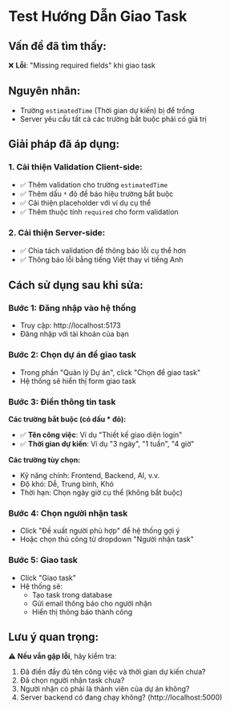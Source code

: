 # Test Hướng Dẫn Giao Task

## Vấn đề đã tìm thấy:
❌ **Lỗi**: "Missing required fields" khi giao task

## Nguyên nhân:
- Trường `estimatedTime` (Thời gian dự kiến) bị để trống
- Server yêu cầu tất cả các trường bắt buộc phải có giá trị

## Giải pháp đã áp dụng:

### 1. **Cải thiện Validation Client-side:**
- ✅ Thêm validation cho trường `estimatedTime` 
- ✅ Thêm dấu `*` đỏ để báo hiệu trường bắt buộc
- ✅ Cải thiện placeholder với ví dụ cụ thể
- ✅ Thêm thuộc tính `required` cho form validation

### 2. **Cải thiện Server-side:**
- ✅ Chia tách validation để thông báo lỗi cụ thể hơn
- ✅ Thông báo lỗi bằng tiếng Việt thay vì tiếng Anh

## Cách sử dụng sau khi sửa:

### Bước 1: Đăng nhập vào hệ thống
- Truy cập: http://localhost:5173
- Đăng nhập với tài khoản của bạn

### Bước 2: Chọn dự án để giao task
- Trong phần "Quản lý Dự án", click "Chọn để giao task" 
- Hệ thống sẽ hiển thị form giao task

### Bước 3: Điền thông tin task
**Các trường bắt buộc (có dấu * đỏ):**
- ✅ **Tên công việc**: Ví dụ "Thiết kế giao diện login"
- ✅ **Thời gian dự kiến**: Ví dụ "3 ngày", "1 tuần", "4 giờ"

**Các trường tùy chọn:**
- Kỹ năng chính: Frontend, Backend, AI, v.v.
- Độ khó: Dễ, Trung bình, Khó
- Thời hạn: Chọn ngày giờ cụ thể (không bắt buộc)

### Bước 4: Chọn người nhận task
- Click "Đề xuất người phù hợp" để hệ thống gợi ý
- Hoặc chọn thủ công từ dropdown "Người nhận task"

### Bước 5: Giao task
- Click "Giao task"
- Hệ thống sẽ:
  - Tạo task trong database
  - Gửi email thông báo cho người nhận
  - Hiển thị thông báo thành công

## Lưu ý quan trọng:
⚠️ **Nếu vẫn gặp lỗi**, hãy kiểm tra:
1. Đã điền đầy đủ tên công việc và thời gian dự kiến chưa?
2. Đã chọn người nhận task chưa?
3. Người nhận có phải là thành viên của dự án không?
4. Server backend có đang chạy không? (http://localhost:5000)

